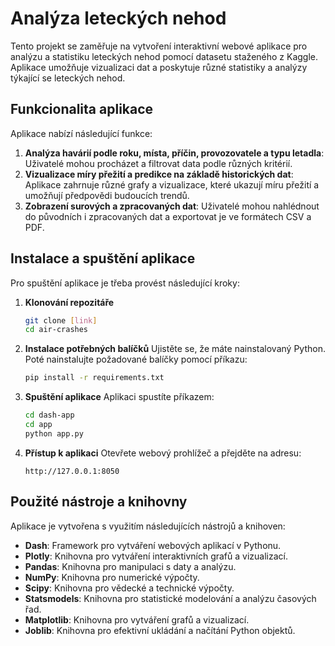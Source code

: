 # Analýza leteckých nehod

Tento projekt se zaměřuje na vytvoření interaktivní webové aplikace pro analýzu a statistiku leteckých nehod pomocí datasetu staženého z Kaggle. Aplikace umožňuje vizualizaci dat a poskytuje různé statistiky a analýzy týkající se leteckých nehod.

## Funkcionalita aplikace

Aplikace nabízí následující funkce:

1. **Analýza havárií podle roku, místa, příčin, provozovatele a typu letadla**: Uživatelé mohou procházet a filtrovat data podle různých kritérií.
2. **Vizualizace míry přežití a predikce na základě historických dat**: Aplikace zahrnuje různé grafy a vizualizace, které ukazují míru přežití a umožňují předpovědi budoucích trendů.
3. **Zobrazení surových a zpracovaných dat**: Uživatelé mohou nahlédnout do původních i zpracovaných dat a exportovat je ve formátech CSV a PDF.

## Instalace a spuštění aplikace

Pro spuštění aplikace je třeba provést následující kroky:

1. **Klonování repozitáře**

   ```bash
   git clone [link]
   cd air-crashes
   ```

2. **Instalace potřebných balíčků**
   Ujistěte se, že máte nainstalovaný Python. Poté nainstalujte požadované balíčky pomocí příkazu:

   ```bash
   pip install -r requirements.txt
   ```

3. **Spuštění aplikace**
   Aplikaci spustíte příkazem:

   ```bash
   cd dash-app
   cd app
   python app.py
   ```

4. **Přístup k aplikaci**
   Otevřete webový prohlížeč a přejděte na adresu:
   ```
   http://127.0.0.1:8050
   ```

## Použité nástroje a knihovny

Aplikace je vytvořena s využitím následujících nástrojů a knihoven:

- **Dash**: Framework pro vytváření webových aplikací v Pythonu.
- **Plotly**: Knihovna pro vytváření interaktivních grafů a vizualizací.
- **Pandas**: Knihovna pro manipulaci s daty a analýzu.
- **NumPy**: Knihovna pro numerické výpočty.
- **Scipy**: Knihovna pro vědecké a technické výpočty.
- **Statsmodels**: Knihovna pro statistické modelování a analýzu časových řad.
- **Matplotlib**: Knihovna pro vytváření grafů a vizualizací.
- **Joblib**: Knihovna pro efektivní ukládání a načítání Python objektů.
